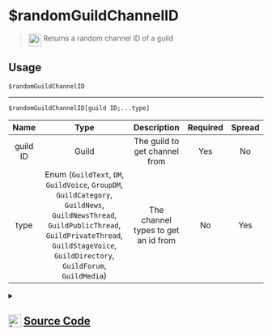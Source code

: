 # $randomGuildChannelID
> <img align="top" src="https://upload.wikimedia.org/wikipedia/commons/thumb/e/e4/Infobox_info_icon.svg/160px-Infobox_info_icon.svg.png?20150409153300" alt="image" width="25" height="auto"> Returns a random channel ID of a guild
## Usage
```
$randomGuildChannelID
```
---
```
$randomGuildChannelID[guild ID;...type]
```
| Name | Type | Description | Required | Spread
| :---: | :---: | :---: | :---: | :---: |
guild ID | Guild | The guild to get channel from | Yes | No
type | Enum (`GuildText`, `DM`, `GuildVoice`, `GroupDM`, `GuildCategory`, `GuildNews`, `GuildNewsThread`, `GuildPublicThread`, `GuildPrivateThread`, `GuildStageVoice`, `GuildDirectory`, `GuildForum`, `GuildMedia`) | The channel types to get an id from | No | Yes
<details>
<summary>
    
## <img align="top" src="https://cdn4.iconfinder.com/data/icons/iconsimple-logotypes/512/github-512.png" alt="image" width="25" height="auto">  [Source Code](https://github.com/tryforge/ForgeScript-V2/blob/main/src/native/randomGuildChannelID.ts)
    
</summary>
    
```ts
import { ChannelType } from "discord.js"
import { ArgType, NativeFunction, Return } from "../structures"

export default new NativeFunction({
    name: "$randomGuildChannelID",
    version: "1.0.3",
    description: "Returns a random channel ID of a guild",
    unwrap: true,
    brackets: false,
    args: [
        {
            name: "guild ID",
            description: "The guild to get channel from",
            rest: false,
            required: true,
            type: ArgType.Guild,
        },
        {
            name: "type",
            description: "The channel types to get an id from",
            type: ArgType.Enum,
            rest: true,
            required: false,
            enum: ChannelType
        }
    ],
    execute(ctx, [g, types]) {
        g ??= ctx.guild!
        return this.success(
            types.length === 0 ? g?.channels.cache.randomKey() :
                g?.channels.cache.filter(x => types.includes(x.type)).randomKey()
        )
    },
})

```
    
</details>